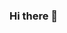 ### Hi there 👋

<!--
**pruthvi03/pruthvi03** is a ✨ _special_ ✨ repository because its `README.md` (this file) appears on your GitHub profile.

[![Header](https://raw.githubusercontent.com/MartinHeinz/pruthvi03/pruthvi03/dme_header.png "Header")](https://some-url.dev/)
[![PruthviHub stats](https://github-readme-stats.vercel.app/api?username=pruthvi03://github.com/anuraghazra/eadme-stats)
